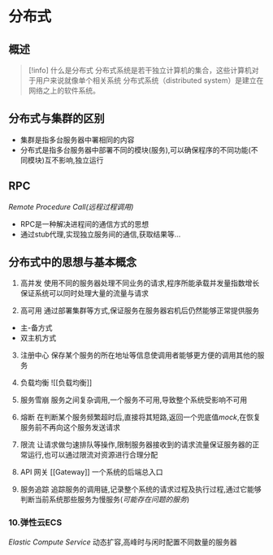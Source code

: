# 分布式
## 概述
> [!info] 什么是分布式
> 分布式系统是若干独立计算机的集合，这些计算机对于用户来说就像单个相关系统
> 分布式系统（distributed system）是建立在网络之上的软件系统。

## 分布式与集群的区别
 * 集群是指多台服务器中署相同的内容
 * 分布式是指多台服务器中部署不同的模块(服务),可以确保程序的不同功能(不同模块)互不影响,独立运行

## RPC 
 *Remote Procedure Call(远程过程调用)*
 * RPC是一种解决进程间的通信方式的思想
 * 通过stub代理,实现独立服务间的通信,获取结果等...

## 分布式中的思想与基本概念
1. 高并发
 使用不同的服务器处理不同业务的请求,程序所能承载并发量指数增长
 保证系统可以同时处理大量的流量与请求
 
 2. 高可用
通过部署集群等方式,保证服务在服务器宕机后仍然能够正常提供服务
* 主-备方式 
* 双主机方式

 3. 注册中心
保存某个服务的所在地址等信息使调用者能够更方便的调用其他的服务

4. 负载均衡
![[负载均衡]]

5. 服务雪崩
 服务之间复杂调用,一个服务不可用,导致整个系统受影响不可用

6. 熔断
在判断某个服务频繁超时后,直接将其短路,返回一个兜底值*mock*,在恢复服务前不再向这个服务发送请求

 7. 限流
 让请求做匀速排队等操作,限制服务器接收到的请求流量保证服务器的正常运行,也可以通过限流对资源进行合理分配

8. API 网关
[[Gateway]]  一个系统的后端总入口
9. 服务追踪
追踪服务的调用链,记录整个系统的请求过程及执行过程,通过它能够判断当前系统那些服务为慢服务(*可能存在问题的服务*)

### 10.弹性云ECS
 *Elastic Compute Service*
 动态扩容,高峰时与闲时配置不同数量的服务器